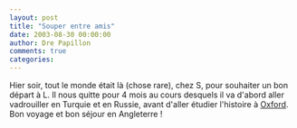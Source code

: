 ```yaml
---
layout: post
title: "Souper entre amis"
date: 2003-08-30 00:00:00
author: Dre Papillon
comments: true
categories: 
---
```



Hier soir, tout le monde était là (chose rare), chez S, pour souhaiter un bon départ à L.  Il nous quitte pour 4 mois au cours desquels il va d'abord aller vadrouiller en Turquie et en Russie, avant d'aller étudier l'histoire à [Oxford](http://www.ox.ac.uk/).  Bon voyage et bon séjour en Angleterre !
